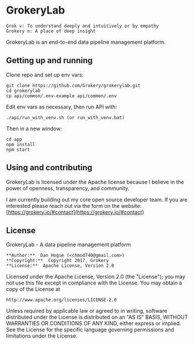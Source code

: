 # GrokeryLab

    Grok v: To understand deeply and intuitively or by empathy
    Grokery n: A place of deep insight

GrokeryLab is an end-to-end data pipeline management platform.


## Getting up and running

Clone repo and set up env vars:

    git clone https://github.com/Grokery/grokerylab.git
    cd grokerylab
    cp api/common/.env-example api/common/.env

Edit env vars as necessary, then run API with:

    ./api/run_with_venv.sh (or run_with_venv.bat)

Then in a new window:

    cd app
    npm install
    npm start

## Using and contributing

GrokeryLab is licensed under the Apache license because I believe in the power of openness, transparency, and community.

I am currently building out my core open source developer team. 
If you are interested please reach out via the form on the website: [https://grokery.io/#contact](https://grokery.io/#contact)

## License

GrokeryLab - A data pipeline management platform

    **Author:**  Dan Hogue (<chmod740@gmail.com>)
    **Copyright:**  Copyright 2017, Grokery
    **License:**  Apache License, Version 2.0

Licensed under the Apache License, Version 2.0 (the "License");
you may not use this file except in compliance with the License.
You may obtain a copy of the License at

    http://www.apache.org/licenses/LICENSE-2.0

Unless required by applicable law or agreed to in writing, software
distributed under the License is distributed on an "AS IS" BASIS,
WITHOUT WARRANTIES OR CONDITIONS OF ANY KIND, either express or implied.
See the License for the specific language governing permissions and
limitations under the License.

